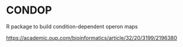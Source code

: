 # CONDOP
R package to build condition-dependent operon maps

https://academic.oup.com/bioinformatics/article/32/20/3199/2196380
